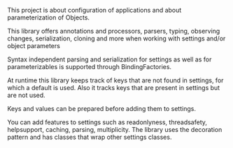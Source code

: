 This project is about configuration of applications and about parameterization of Objects.

This library offers annotations and processors, parsers, typing, observing changes, serialization, cloning and more when working with
settings and/or object parameters

Syntax independent parsing and serialization for settings as well as for parameterizables is supported through BindingFactories.

At runtime this library keeps track of keys that are not found in settings, for which a default is used. Also it tracks
keys that are present in settings but are not used.

Keys and values can be prepared before adding them to settings.

You can add features to settings such as readonlyness, threadsafety, helpsupport, caching, parsing, multiplicity. The library
uses the decoration pattern and has classes that wrap other settings classes.
